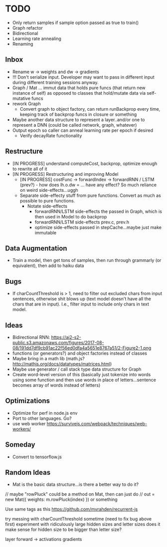 # TODO

- Only return samples if sample option passed as true to train()
- Graph refactor
- Bidirectional
- Learning rate annealing
- Renaming

## Inbox

- Rename w -> weights and dw -> gradients
- !!! Don't serialize input. Developer may want to pass in different input during different training sessions anyway.
- Graph / Mat ... immut data that holds pure funcs (that return new instance of self) as opposed to classes that hold/mutate data via self-mutative funcs
- rework Graph
  - Convert graph to object factory, can return runBackprop every time, keeping track of backprop funcs in closure or something
- Maybe another data structure to represent a layer..and/or one to represent a DNN (could be called network, graph, whatever)
- Output epoch so caller can anneal learning rate per epoch if desired
  - Verify decayRate functionality

## Restructure

- [IN PROGRESS] understand computeCost, backprop, optimize enough to rewrite all of it
- [IN PROGRESS] Restructuring and improving Model
  - [IN PROGRESS] costFunc -> forwardIndex -> forwardRNN / LSTM (prev?) - how does lh.o.dw = ... have any effect? So much reliance on weird side-effects...uggh
  - Separate side-effecty stuff from pure functions. Convert as much as possible to pure functions.
    - Notate side-effects
      - forwardRNN/LSTM side-effects the passed in Graph, which is then used in Model to do backprop
      - forwardRNN/LSTM side-effects prev.c, prev.h
      - optimize side-effects passed in stepCache...maybe just make immutable

## Data Augmentation

- Train a model, then get tons of samples, then run through grammarly (or equivalent), then add to haiku data

## Bugs

- If charCountThreshold is > 1, need to filter out excluded chars from input sentences, otherwise shit blows up (text model doesn't have all the chars that are in input). I.e., filter input to include only chars in text model.

## Ideas

- Bidirectional RNN: https://ai2-s2-public.s3.amazonaws.com/figures/2017-08-08/191dd7df9cb91ac22f56ed0dfa4a5651e8767a51/2-Figure2-1.png
- functions (or generators?) and object factories instead of classes
- Maybe bring in a math lib (math.js? http://mathjs.org/docs/datatypes/matrices.html)
- Maybe use generator / call stack type data structure for Graph
- Create word-level version of this (basically just tokenize into words using some function and then use words in place of letters...sentence becomes array of words instead of letters)

## Optimizations

- Optimize for perf in node.js env
- Port to other languages. Go?
- use web worker https://survivejs.com/webpack/techniques/web-workers/

## Someday

- Convert to tensorflow.js

## Random Ideas

- Mat is the basic data structure...is there a better way to do it?

// maybe "rowPluck" could be a method on Mat, then can just do
// out = new Mat({ weights: m.rowPluck(index) }) or something

Use same tags as this https://github.com/mvrahden/recurrent-js

try messing with charCountThreshold sometime (need to fix bug above first)
experiment with ridiculously large hidden sizes and letter sizes
does it make sense for hidden size to be bigger than letter size?

layer
forward -> activations
gradients
